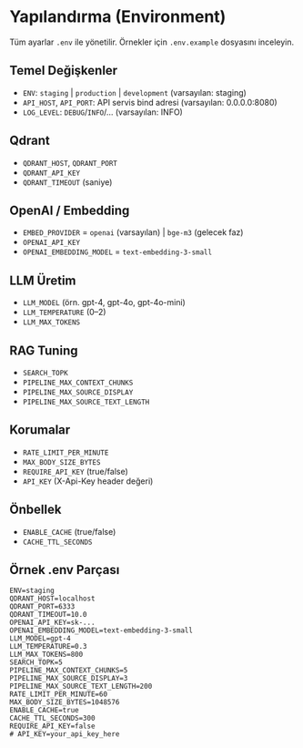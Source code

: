# Yapılandırma (Environment)

Tüm ayarlar `.env` ile yönetilir. Örnekler için `.env.example` dosyasını inceleyin.

## Temel Değişkenler
- `ENV`: `staging` | `production` | `development` (varsayılan: staging)
- `API_HOST`, `API_PORT`: API servis bind adresi (varsayılan: 0.0.0.0:8080)
- `LOG_LEVEL`: `DEBUG`/`INFO`/… (varsayılan: INFO)

## Qdrant
- `QDRANT_HOST`, `QDRANT_PORT`
- `QDRANT_API_KEY`
- `QDRANT_TIMEOUT` (saniye)

## OpenAI / Embedding
- `EMBED_PROVIDER` = `openai` (varsayılan) | `bge-m3` (gelecek faz)
- `OPENAI_API_KEY`
- `OPENAI_EMBEDDING_MODEL` = `text-embedding-3-small`

## LLM Üretim
- `LLM_MODEL` (örn. gpt-4, gpt-4o, gpt-4o-mini)
- `LLM_TEMPERATURE` (0–2)
- `LLM_MAX_TOKENS`

## RAG Tuning
- `SEARCH_TOPK`
- `PIPELINE_MAX_CONTEXT_CHUNKS`
- `PIPELINE_MAX_SOURCE_DISPLAY`
- `PIPELINE_MAX_SOURCE_TEXT_LENGTH`

## Korumalar
- `RATE_LIMIT_PER_MINUTE`
- `MAX_BODY_SIZE_BYTES`
- `REQUIRE_API_KEY` (true/false)
- `API_KEY` (X-Api-Key header değeri)

## Önbellek
- `ENABLE_CACHE` (true/false)
- `CACHE_TTL_SECONDS`

## Örnek .env Parçası
```env
ENV=staging
QDRANT_HOST=localhost
QDRANT_PORT=6333
QDRANT_TIMEOUT=10.0
OPENAI_API_KEY=sk-...
OPENAI_EMBEDDING_MODEL=text-embedding-3-small
LLM_MODEL=gpt-4
LLM_TEMPERATURE=0.3
LLM_MAX_TOKENS=800
SEARCH_TOPK=5
PIPELINE_MAX_CONTEXT_CHUNKS=5
PIPELINE_MAX_SOURCE_DISPLAY=3
PIPELINE_MAX_SOURCE_TEXT_LENGTH=200
RATE_LIMIT_PER_MINUTE=60
MAX_BODY_SIZE_BYTES=1048576
ENABLE_CACHE=true
CACHE_TTL_SECONDS=300
REQUIRE_API_KEY=false
# API_KEY=your_api_key_here
```

